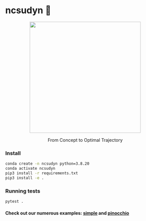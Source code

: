 # ncsudyn 🤖


<p align="center">
  <img src="https://github.com/user-attachments/assets/b672bb79-3590-4b88-ad80-51e8da55c62f" width=350 />
</p>


<p align="center">
  From Concept to Optimal Trajectory
</p>



### Install 
```bash
conda create -n ncsudyn python=3.8.20
conda activate ncsudyn
pip3 install -r requirements.txt
pip3 install -e .
```

### Running tests
```bash
pytest .
```

#### Check out our numerous examples: [simple](https://github.com/lnotspotl/ncsudyn/tree/main/examples/simple) and [pinocchio](https://github.com/lnotspotl/ncsudyn/tree/main/examples/pinocchio)
